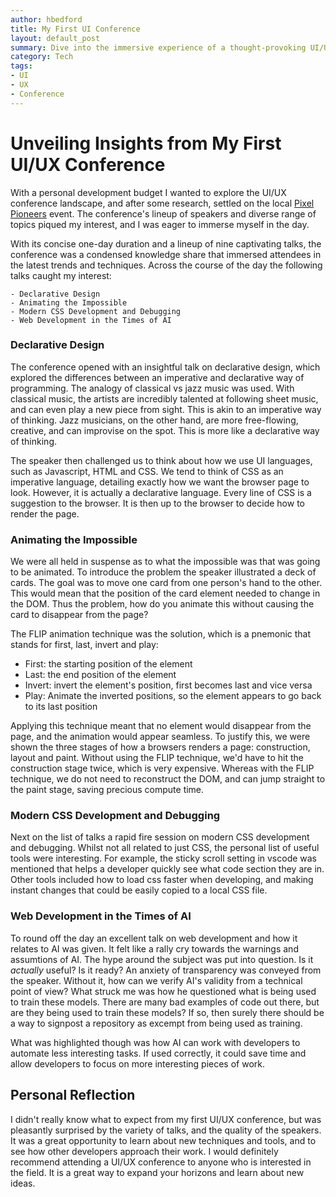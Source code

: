 ```yaml
---
author: hbedford
title: My First UI Conference
layout: default_post
summary: Dive into the immersive experience of a thought-provoking UI/UX conference, where an array of talks delved into revolutionary ideas encompassing declarative design, boundary-pushing animation techniques, modern CSS development and debugging, the intersection of web development and AI, and the intriguing comparison between imperative and declarative programming. Expand your front-end development horizons with fresh perspectives.
category: Tech
tags:
- UI
- UX
- Conference
---  
```

# Unveiling Insights from My First UI/UX Conference

With a personal development budget I wanted to explore the UI/UX conference landscape, and after some research, settled on the local [Pixel Pioneers](https://pixelpioneers.co/events/bristol-2023#location) event. The conference's lineup of speakers and diverse range of topics piqued my interest, and I was eager to immerse myself in the day.

With its concise one-day duration and a lineup of nine captivating talks, the conference was a condensed knowledge share that immersed attendees in the latest trends and techniques. Across the course of the day the following talks caught my interest:

    - Declarative Design
    - Animating the Impossible
    - Modern CSS Development and Debugging
    - Web Development in the Times of AI

### Declarative Design
The conference opened with an insightful talk on declarative design, which explored the differences between an imperative and declarative way of programming. The analogy of classical vs jazz music was used. With classical music, the artists are incredibly talented at following sheet music, and can even play a new piece from sight. This is akin to an imperative way of thinking. Jazz musicians, on the other hand, are more free-flowing, creative, and can improvise on the spot. This is more like a declarative way of thinking.

The speaker then challenged us to think about how we use UI languages, such as Javascript, HTML and CSS. We tend to think of CSS as an imperative language, detailing exactly how we want the browser page to look. However, it is actually a declarative language. Every line of CSS is a suggestion to the browser. It is then up to the browser to decide how to render the page.

### Animating the Impossible
We were all held in suspense as to what the impossible was that was going to be animated. To introduce the problem the speaker illustrated a deck of cards. The goal was to move one card from one person's hand to the other. This would mean that the position of the card element needed to change in the DOM. Thus the problem, how do you animate this without causing the card to disappear from the page?

The FLIP animation technique was the solution, which is a pnemonic that stands for first, last, invert and play:

- First: the starting position of the element
- Last: the end position of the element
- Invert: invert the element's position, first becomes last and vice versa
- Play: Animate the inverted positions, so the element appears to go back to its last position

Applying this technique meant that no element would disappear from the page, and the animation would appear seamless. To justify this, we were shown the three stages of how a browsers renders a page: construction, layout and paint. Without using the FLIP technique, we'd have to hit the construction stage twice, which is very expensive. Whereas with the FLIP technique, we do not need to reconstruct the DOM, and can jump straight to the paint stage, saving precious compute time. 

### Modern CSS Development and Debugging
Next on the list of talks a rapid fire session on modern CSS development and debugging. Whilst not all related to just CSS, the personal list of useful tools were interesting. For example, the sticky scroll setting in vscode was mentioned that helps a developer quickly see what code section they are in. Other tools included how to load css faster when developing, and making instant changes that could be easily copied to a local CSS file.


### Web Development in the Times of AI
To round off the day an excellent talk on web development and how it relates to AI was given. It felt like a rally cry towards the warnings and assumtions of AI. The hype around the subject was put into question. Is it _actually_ useful? Is it ready? An anxiety of transparency was conveyed from the speaker. Without it, how can we verify AI's validity from a technical point of view? What struck me was how he questioned what is being used to train these models. There are many bad examples of code out there, but are they being used to train these models? If so, then surely there should be a way to signpost a repository as excempt from being used as training. 

What was highlighted though was how AI can work with developers to automate less interesting tasks. If used correctly, it could save time and allow developers to focus on more interesting pieces of work.

## Personal Reflection

I didn't really know what to expect from my first UI/UX conference, but was pleasantly surprised by the variety of talks, and the quality of the speakers. It was a great opportunity to learn about new techniques and tools, and to see how other developers approach their work. I would definitely recommend attending a UI/UX conference to anyone who is interested in the field. It is a great way to expand your horizons and learn about new ideas.


